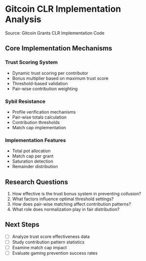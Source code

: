 # Gitcoin CLR Implementation Analysis
Source: Gitcoin Grants CLR Implementation Code

## Core Implementation Mechanisms

### Trust Scoring System
- Dynamic trust scoring per contributor
- Bonus multiplier based on maximum trust score
- Threshold-based validation
- Pair-wise contribution weighting

### Sybil Resistance
- Profile verification mechanisms
- Pair-wise totals calculation
- Contribution thresholds
- Match cap implementation

### Implementation Features
- Total pot allocation
- Match cap per grant
- Saturation detection
- Remainder distribution

## Research Questions
1. How effective is the trust bonus system in preventing collusion?
2. What factors influence optimal threshold settings?
3. How does pair-wise matching affect contribution patterns?
4. What role does normalization play in fair distribution?

## Next Steps
- [ ] Analyze trust score effectiveness data
- [ ] Study contribution pattern statistics
- [ ] Examine match cap impact
- [ ] Evaluate gaming prevention success rates
